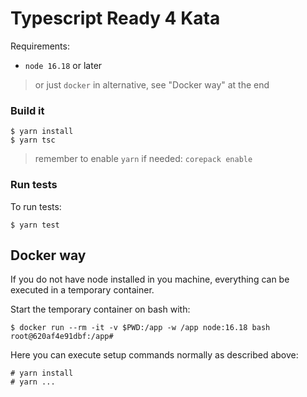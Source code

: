 # Typescript Ready 4 Kata

Requirements:

- `node 16.18` or later

> or just `docker` in alternative, see "Docker way" at the end

### Build it

```
$ yarn install
$ yarn tsc
```

> remember to enable `yarn` if needed: `corepack enable`


### Run tests

To run tests:

```
$ yarn test
```

## Docker way

If you do not have node installed in you machine, everything can be executed in a temporary container.

Start the temporary container on bash with:

```
$ docker run --rm -it -v $PWD:/app -w /app node:16.18 bash
root@620af4e91dbf:/app#
```

Here you can execute setup commands normally as described above:

```
# yarn install
# yarn ...
```
